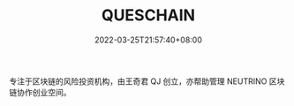 ﻿---
weight: 
title: "QUESCHAIN"
description: "专注于区块链的风险投资机构，由王奇君 QJ 创立，亦帮助管理 NEUTRINO 区块链协作创业空间"
date: 2022-03-25T21:57:40+08:00
lastmod: 2022-03-25T16:45:40+08:00
draft: false
authors: ["Metabd"]
featuredImage: "queschain.png"
link: ""
tags: ["投资机构","QUESCHAIN"]
categories: ["navigation"]
navigation: ["投资机构"]
lightgallery: true
toc: true
pinned: false
recommend: false
recommend1: false
---
专注于区块链的风险投资机构，由王奇君 QJ 创立，亦帮助管理 NEUTRINO 区块链协作创业空间。
